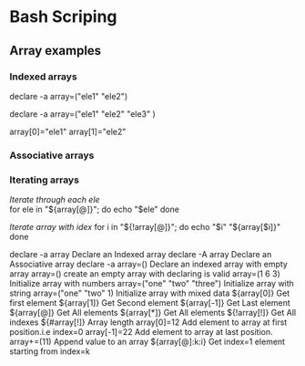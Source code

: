 # Bash Scriping

## Array examples
### Indexed arrays
declare -a array=("ele1" "ele2")

declare -a array=("ele1"
                  "ele2"
                  "ele3"
                  )

array[0]="ele1"
array[1]="ele2"

### Associative arrays

### Iterating arrays
*Iterate through each ele*</br>
for ele in "${array[@]}"; do
  echo "$ele"
done

*Iterate array with idex*
for i in "${!array[@]}"; do
  echo "$i" "${array[$i]}"
done


declare -a array           Declare an Indexed array
declare -A array           Declare an Associative array
declare -a array=()        Declare an indexed array with empty array
array=()                   create an empty array with declaring is valid
array=(1 6 3)              Initialize array with numbers
array=("one" "two" "three")      Initialize array with string
array=("one" "two" 1)            Initialize array with mixed data
${array[0]}                Get first element
${array[1]}                Get Second element
${array[-1]}               Get Last element
${array[@]}                Get All elements
${array[*]}                Get All elements
${!array[!]}               Get All indexes
${#array[!]}               Array length
array[0]=12                Add element to array at first position.i.e index=0
array[-1]=22               Add element to array at last position.
array+=(11)                Append value to an array
${array[@]:k:i}            Get index=1 element starting from index=k

